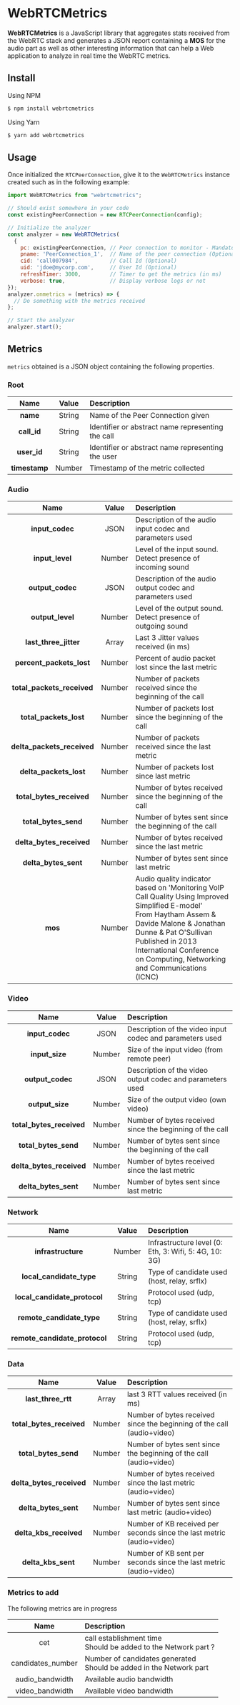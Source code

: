 # WebRTCMetrics

**WebRTCMetrics** is a JavaScript library that aggregates stats received from the WebRTC stack and generates a JSON report containing a **MOS** for the audio part as well as other interesting information that can help a Web application to analyze in real time the WebRTC metrics.

## Install

Using NPM

```bash
$ npm install webrtcmetrics
```

Using Yarn

```bash
$ yarn add webrtcmetrics
```

## Usage

Once initialized the `RTCPeerConnection`, give it to the `WebRTCMetrics` instance created such as in the following example:

```js
import WebRTCMetrics from "webrtcmetrics";

// Should exist somewhere in your code
const existingPeerConnection = new RTCPeerConnection(config);

// Initialize the analyzer
const analyzer = new WebRTCMetrics(
  { 
    pc: existingPeerConnection, // Peer connection to monitor - Mandatory
    pname: 'PeerConnection_1',  // Name of the peer connection (Optional)
    cid: 'call007984',          // Call Id (Optional)
    uid: 'jdoe@mycorp.com',     // User Id (Optional)
    refreshTimer: 3000,         // Timer to get the metrics (in ms)
    verbose: true,              // Display verbose logs or not
});
analyzer.onmetrics = (metrics) => {
  // Do something with the metrics received
};

// Start the analyzer
analyzer.start();
```

## Metrics

`metrics` obtained is a JSON object containing the following properties.

### Root

| Name | Value | Description |
|:----:|:-----:|:------------|
| **name** | String | Name of the Peer Connection given |
| **call_id** | String | Identifier or abstract name representing the call |
| **user_id** | String | Identifier or abstract name representing the user |
| **timestamp** | Number | Timestamp of the metric collected |

### Audio

| Name | Value | Description |
|:----:|:-----:|:------------|
| **input_codec** | JSON | Description of the audio input codec and parameters used |
| **input_level** | Number | Level of the input sound. Detect presence of incoming sound |
| **output_codec** | JSON | Description of the audio output codec and parameters used |
| **output_level** | Number | Level of the output sound. Detect presence of outgoing sound |
| **last_three_jitter** | Array | Last 3 Jitter values received (in ms) |
| **percent_packets_lost** | Number | Percent of audio packet lost since the last metric |
| **total_packets_received** | Number | Number of packets received since the beginning of the call |
| **total_packets_lost** | Number | Number of packets lost since the beginning of the call |
| **delta_packets_received** | Number | Number of packets received since the last metric |
| **delta_packets_lost** | Number | Number of packets lost since last metric |
| **total_bytes_received** | Number | Number of bytes received since the beginning of the call |
| **total_bytes_send** | Number | Number of bytes sent since the beginning of the call |
| **delta_bytes_received** | Number | Number of bytes received since the last metric |
| **delta_bytes_sent** | Number | Number of bytes sent since last metric |
| **mos** | Number | Audio quality indicator based on 'Monitoring VoIP Call Quality Using Improved Simplified E-model'<br>From Haytham Assem & Davide Malone & Jonathan Dunne & Pat O'Sullivan<br>Published in 2013 International Conference on Computing, Networking and Communications (ICNC) |

### Video

| Name | Value | Description |
|:----:|:-----:|:------------|
| **input_codec** | JSON | Description of the video input codec and parameters used |
| **input_size** | Number | Size of the input video (from remote peer) |
| **output_codec** | JSON | Description of the video output codec and parameters used |
| **output_size** | Number | Size of the output video (own video) |
| **total_bytes_received** | Number | Number of bytes received since the beginning of the call |
| **total_bytes_send** | Number | Number of bytes sent since the beginning of the call |
| **delta_bytes_received** | Number | Number of bytes received since the last metric |
| **delta_bytes_sent** | Number | Number of bytes sent since last metric |

### Network

| Name | Value | Description |
|:----:|:-----:|:------------|
| **infrastructure** | Number | Infrastructure level (0: Eth, 3: Wifi, 5: 4G, 10: 3G) |
| **local_candidate_type** | String | Type of candidate used (host, relay, srflx) |
| **local_candidate_protocol** | String | Protocol used (udp, tcp) |
| **remote_candidate_type** | String | Type of candidate used (host, relay, srflx) |
| **remote_candidate_protocol** | String | Protocol used (udp, tcp) |

### Data

| Name | Value | Description |
|:----:|:-----:|:------------|
| **last_three_rtt** | Array | last 3 RTT values received (in ms) |
| **total_bytes_received** | Number | Number of bytes received since the beginning of the call (audio+video) |
| **total_bytes_send** | Number | Number of bytes sent since the beginning of the call (audio+video) |
| **delta_bytes_received** | Number | Number of bytes received since the last metric (audio+video) |
| **delta_bytes_sent** | Number | Number of bytes sent since last metric (audio+video) |
| **delta_kbs_received** | Number | Number of KB received per seconds since the last metric (audio+video) |
| **delta_kbs_sent** | Number | Number of KB sent per seconds since the last metric (audio+video) |

### Metrics to add

The following metrics are in progress

| Name | Description |
|:----:|:------------|
| cet | call establishment time<br> Should be added to the Network part ? |
| candidates_number | Number of candidates generated<br> Should be added in the Network part |
| audio_bandwidth | Available audio bandwidth |
| video_bandwidth | Available video bandwidth |
